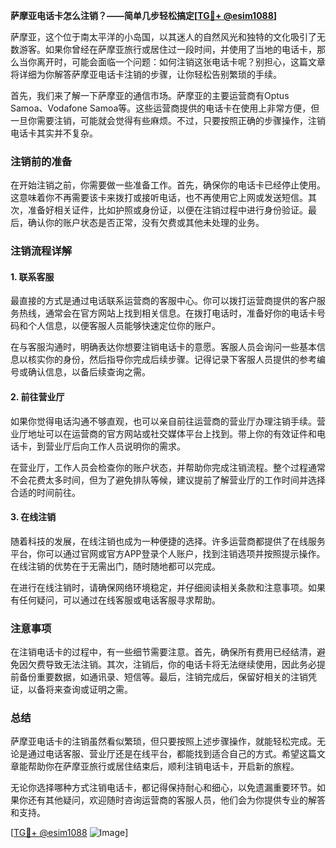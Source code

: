 **萨摩亚电话卡怎么注销？——简单几步轻松搞定[[TG💪+ @esim1088](https://t.me/s/esim1088)]**

萨摩亚，这个位于南太平洋的小岛国，以其迷人的自然风光和独特的文化吸引了无数游客。如果你曾经在萨摩亚旅行或居住过一段时间，并使用了当地的电话卡，那么当你离开时，可能会面临一个问题：如何注销这张电话卡呢？别担心，这篇文章将详细为你解答萨摩亚电话卡注销的步骤，让你轻松告别繁琐的手续。

首先，我们来了解一下萨摩亚的通信市场。萨摩亚的主要运营商有Optus Samoa、Vodafone Samoa等。这些运营商提供的电话卡在使用上非常方便，但一旦你需要注销，可能就会觉得有些麻烦。不过，只要按照正确的步骤操作，注销电话卡其实并不复杂。

### 注销前的准备

在开始注销之前，你需要做一些准备工作。首先，确保你的电话卡已经停止使用。这意味着你不再需要该卡来拨打或接听电话，也不再使用它上网或发送短信。其次，准备好相关证件，比如护照或身份证，以便在注销过程中进行身份验证。最后，确认你的账户状态是否正常，没有欠费或其他未处理的业务。

### 注销流程详解

#### 1. 联系客服

最直接的方式是通过电话联系运营商的客服中心。你可以拨打运营商提供的客户服务热线，通常会在官方网站上找到相关信息。在拨打电话时，准备好你的电话卡号码和个人信息，以便客服人员能够快速定位你的账户。

在与客服沟通时，明确表达你想要注销电话卡的意愿。客服人员会询问一些基本信息以核实你的身份，然后指导你完成后续步骤。记得记录下客服人员提供的参考编号或确认信息，以备后续查询之需。

#### 2. 前往营业厅

如果你觉得电话沟通不够直观，也可以亲自前往运营商的营业厅办理注销手续。营业厅地址可以在运营商的官方网站或社交媒体平台上找到。带上你的有效证件和电话卡，到营业厅后向工作人员说明你的需求。

在营业厅，工作人员会检查你的账户状态，并帮助你完成注销流程。整个过程通常不会花费太多时间，但为了避免排队等候，建议提前了解营业厅的工作时间并选择合适的时间前往。

#### 3. 在线注销

随着科技的发展，在线注销也成为一种便捷的选择。许多运营商都提供了在线服务平台，你可以通过官网或官方APP登录个人账户，找到注销选项并按照提示操作。在线注销的优势在于无需出门，随时随地都可以完成。

在进行在线注销时，请确保网络环境稳定，并仔细阅读相关条款和注意事项。如果有任何疑问，可以通过在线客服或电话客服寻求帮助。

### 注意事项

在注销电话卡的过程中，有一些细节需要注意。首先，确保所有费用已经结清，避免因欠费导致无法注销。其次，注销后，你的电话卡将无法继续使用，因此务必提前备份重要数据，如通讯录、短信等。最后，注销完成后，保留好相关的注销凭证，以备将来查询或证明之需。

### 总结

萨摩亚电话卡的注销虽然看似繁琐，但只要按照上述步骤操作，就能轻松完成。无论是通过电话客服、营业厅还是在线平台，都能找到适合自己的方式。希望这篇文章能帮助你在萨摩亚旅行或居住结束后，顺利注销电话卡，开启新的旅程。

无论你选择哪种方式注销电话卡，都记得保持耐心和细心，以免遗漏重要环节。如果你还有其他疑问，欢迎随时咨询运营商的客服人员，他们会为你提供专业的解答和支持。

[[TG💪+ @esim1088](https://t.me/s/esim1088) ![Image](https://i.postimg.cc/4NQfJmqS/Snipaste-2025-05-13-00-14-12.png)]